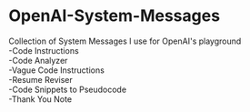 # OpenAI-System-Messages
Collection of System Messages I use for OpenAI's playground  
-Code Instructions  
-Code Analyzer  
-Vague Code Instructions  
-Resume Reviser  
-Code Snippets to Pseudocode  
-Thank You Note
